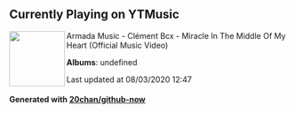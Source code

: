 ## Currently Playing on YTMusic

[<img align="left" width="100" src="https://i.ytimg.com/vi/mSlupRHRK4I/sddefault.jpg?sqp=-oaymwEWCJADEOEBIAQqCghqEJQEGHgg6AJIWg&rs">](https://music.youtube.com/channel/UCGZXYc32ri4D0gSLPf2pZXQ)

Armada Music - Clément Bcx - Miracle In The Middle Of My Heart (Official Music Video)

**Albums**: undefined

Last updated at 08/03/2020 12:47

#### Generated with [20chan/github-now](https://github.com/20chan/github-now)


<!--
**20chan/20chan** is a ✨ _special_ ✨ repository because its `README.md` (this file) appears on your GitHub profile.

Here are some ideas to get you started:

- 🔭 I’m currently working on ...
- 🌱 I’m currently learning ...
- 👯 I’m looking to collaborate on ...
- 🤔 I’m looking for help with ...
- 💬 Ask me about ...
- 📫 How to reach me: ...
- 😄 Pronouns: ...
- ⚡ Fun fact: ...
-->
